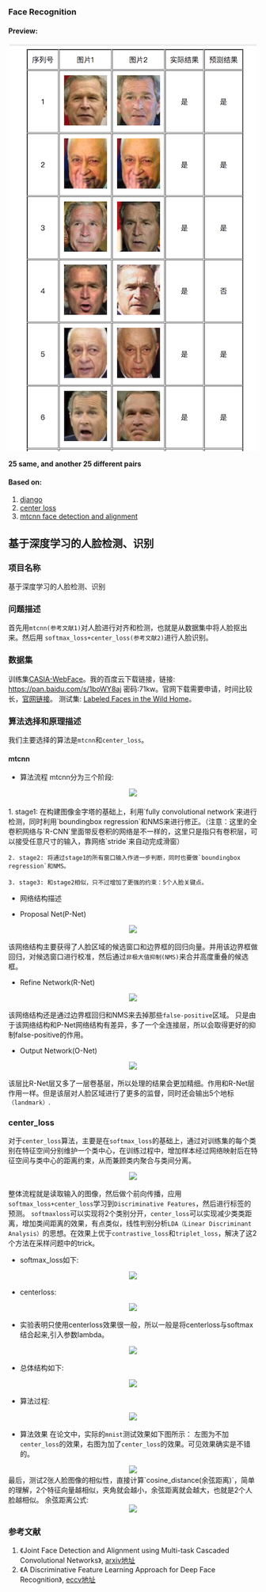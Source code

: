 ### Face Recognition
#### Preview:    
<div align="center">
    <img src="pic/1.png"> 
</div>
    
**25 same, and another 25 different pairs**     

#### Based on:   
1. [django](https://github.com/django/django)
2. [center loss](https://github.com/ydwen/caffe-face)
3. [mtcnn face detection and alignment](https://github.com/kpzhang93/MTCNN_face_detection_alignment)

## 基于深度学习的人脸检测、识别
### 项目名称
基于深度学习的人脸检测、识别
### 问题描述
首先用`mtcnn(参考文献1)`对人脸进行对齐和检测，也就是从数据集中将人脸抠出来。然后用 `softmax_loss+center_loss(参考文献2)`进行人脸识别。

### 数据集
训练集[CASIA-WebFace](http://www.cbsr.ia.ac.cn/english/CASIA-WebFace-Database.html)。我的百度云下载链接，链接: https://pan.baidu.com/s/1boWY8aj  密码:71kw。官网下载需要申请，时间比较长，[官网链接](http://www.cbsr.ia.ac.cn/english/CASIA-WebFace-Database.html)。
测试集: [Labeled Faces in the Wild Home]( http://vis-www.cs.umass.edu/lfw/)。


### 算法选择和原理描述
我们主要选择的算法是`mtcnn`和`center_loss`。
#### mtcnn
* 算法流程
mtcnn分为三个阶段: 
<div align="center">
    <img src="http://omoitwcai.bkt.clouddn.com/2017-12-02-20160926111307081.jpg">
</div>  
<br>
    1. stage1: 在构建图像金字塔的基础上，利用`fully convolutional network`来进行检测，同时利用`boundingbox regression`和NMS来进行修正。（注意：这里的全卷积网络与`R-CNN`里面带反卷积的网络是不一样的，这里只是指只有卷积层，可以接受任意尺寸的输入，靠网络`stride`来自动完成滑窗）

    2. stage2: 将通过stage1的所有窗口输入作进一步判断，同时也要做`boundingbox regression`和NMS。

    3. stage3: 和stage2相似，只不过增加了更强的约束：5个人脸关键点。

* 网络结构描述

* Proposal Net(P-Net)
<div align="center">
    <img src="http://omoitwcai.bkt.clouddn.com/2017-12-02-20160926113319266.jpg">
</div>  
    
该网络结构主要获得了人脸区域的候选窗口和边界框的回归向量。并用该边界框做回归，对候选窗口进行校准，然后通过`非极大值抑制(NMS)`来合并高度重叠的候选框。 

* Refine Network(R-Net)

<div align="center">
    <img src="http://omoitwcai.bkt.clouddn.com/2017-12-02-20160926113327249.jpg">
</div>  

该网络结构还是通过边界框回归和NMS来去掉那些`false-positive`区域。
只是由于该网络结构和P-Net网络结构有差异，多了一个全连接层，所以会取得更好的抑制false-positive的作用。

* Output Network(O-Net)
<div align="center">
    <img src="http://omoitwcai.bkt.clouddn.com/2017-12-02-20160926113334297.jpg">
</div>      

该层比R-Net层又多了一层卷基层，所以处理的结果会更加精细。作用和R-Net层作用一样。但是该层对人脸区域进行了更多的监督，同时还会输出5个地标`（landmark）`.

### center_loss   
对于`center_loss`算法，主要是在`softmax_loss`的基础上，通过对训练集的每个类别在特征空间分别维护一个类中心，在训练过程中，增加样本经过网络映射后在特征空间与类中心的距离约束，从而兼顾类内聚合与类间分离。
<div align="center">
    <img src="http://omoitwcai.bkt.clouddn.com/2017-12-02-20161123184329434.jpg">
</div>  

整体流程就是读取输入的图像，然后做个前向传播，应用`softmax_loss+center_loss`学习到`Discriminative Features`，然后进行标签的预测。
`softmaxloss`可以实现将2个类别分开，`center_loss`可以实现减少类类距离，增加类间距离的效果，有点类似，线性判别分析`LDA（Linear Discriminant Analysis）`的思想。在效果上优于`contrastive_loss`和`triplet_loss`，解决了这2个方法在采样问题中的trick。

* softmax_loss如下:
<div align="center">
    <img src="http://omoitwcai.bkt.clouddn.com/2017-12-02-7020452-9b93ee81d1626ad6.png">
</div>  

* centerloss:
<div align="center">
    <img src="http://omoitwcai.bkt.clouddn.com/2017-12-02-7020452-c0646ba0cd11370d.png">
</div>  

* 实验表明只使用centerloss效果很一般，所以一般是将centerloss与softmax结合起来,引入参数lambda。
<div align="center">
    <img src="http://omoitwcai.bkt.clouddn.com/2017-12-02-7020452-a5d7d5f868a9b9b4.png">
</div>  

* 总体结构如下:
<div align="center">
    <img src="http://omoitwcai.bkt.clouddn.com/2017-12-02-7020452-c205b2b2c129b6b7.png">
</div>  

* 算法过程:
<div align="center">
    <img src="http://omoitwcai.bkt.clouddn.com/2017-12-02-7020452-148695f75dbebb04.png">
</div>

* 算法效果
在论文中，实际的`mnist`测试效果如下图所示：
左图为不加`center_loss`的效果，右图为加了`center_loss`的效果。可见效果确实是不错的。
<div align="center">
    <img src="http://omoitwcai.bkt.clouddn.com/2017-12-02-20161123184513375.jpg">
</div>
最后，测试2张人脸图像的相似性，直接计算`cosine_distance(余弦距离)`，简单的理解，2个特征向量越相似，夹角就会越小，余弦距离就会越大，也就是2个人脸越相似。
余弦距离公式:
<div align="center">
    <img src="http://omoitwcai.bkt.clouddn.com/2017-12-02-20170110100232912.jpg">
</div>  

### 参考文献    
1. 《Joint Face Detection and Alignment using Multi-task Cascaded Convolutional Networks》, [arxiv地址](https://arxiv.org/abs/1604.02878v1)  
2. 《A Discriminative Feature Learning Approach for Deep Face Recognition》, [eccv地址](https://link.springer.com/chapter/10.1007/978-3-319-46478-7_31)

